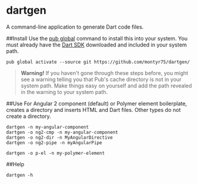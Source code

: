 # dartgen
A command-line application to generate Dart code files.

##Install
Use the [pub global](https://www.dartlang.org/tools/pub/cmd/pub-global.html) command to install this into your system. You must already have the [Dart SDK](https://www.dartlang.org/downloads/) downloaded and included in your system path.

    pub global activate --source git https://github.com/montyr75/dartgen/

>**Warning!**
>If you haven't gone through these steps before, you might see a warning telling you that Pub's cache directory is not in your system path. Make things easy on yourself and add the path revealed in the warning to your system path.

##Use
For Angular 2 component (default) or Polymer element boilerplate, creates a directory and inserts HTML and Dart files. Other types do not create a directory.

    dartgen -n my-angular-component
    dartgen -o ng2-cmp -n my-angular-component
    dartgen -o ng2-dir -n MyAngularDirective
    dartgen -o ng2-pipe -n myAngularPipe
    
    dartgen -o p-el -n my-polymer-element

##Help

    dartgen -h
    
